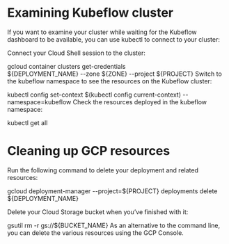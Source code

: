 

# Examining Kubeflow cluster

If you want to examine your cluster while waiting for the Kubeflow dashboard to be available, you can use kubectl to connect to your cluster:

Connect your Cloud Shell session to the cluster:

gcloud container clusters get-credentials \
  ${DEPLOYMENT_NAME} --zone ${ZONE} --project ${PROJECT}
Switch to the kubeflow namespace to see the resources on the Kubeflow cluster:

kubectl config set-context $(kubectl config current-context) --namespace=kubeflow
Check the resources deployed in the kubeflow namespace:

kubectl get all


# Cleaning up GCP resources

Run the following command to delete your deployment and related resources:

gcloud deployment-manager --project=${PROJECT} deployments delete ${DEPLOYMENT_NAME}

Delete your Cloud Storage bucket when you’ve finished with it:

gsutil rm -r gs://${BUCKET_NAME}
As an alternative to the command line, you can delete the various resources using the GCP Console.

